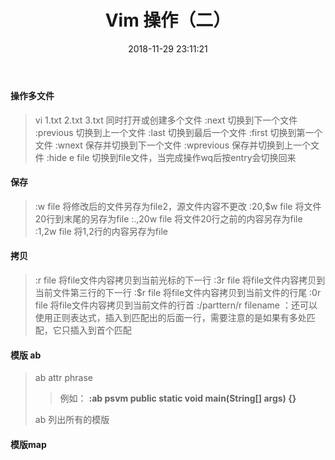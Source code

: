 ﻿---
title: Vim 操作（二）
categories: Vim
tags: vim
date: 2018-11-29 23:11:21
---

#### 操作多文件
> vi 1.txt  2.txt  3.txt 同时打开或创建多个文件
> :next 切换到下一个文件
> :previous 切换到上一个文件
> :last 切换到最后一个文件
> :first 切换到第一个文件
> :wnext 保存并切换到下一个文件
> :wprevious 保存并切换到上一个文件
> :hide e file 切换到file文件，当完成操作wq后按entry会切换回来

<!-- more -->

#### 保存
> :w file 将修改后的文件另存为file2，源文件内容不更改
> :20,$w file 将文件20行到末尾的另存为file
> :.,20w file 将文件20行之前的内容另存为file
> :1,2w file 将1,2行的内容另存为file

#### 拷贝
> :r file 将file文件内容拷贝到当前光标的下一行
> :3r file 将file文件内容拷贝到当前文件第三行的下一行
> :$r file 将file文件内容拷贝到当前文件的行尾
> :0r file 将file文件内容拷贝到当前文件的行首
> :/parttern/r filename ：还可以使用正则表达式，插入到匹配出的后面一行，需要注意的是如果有多处匹配，它只插入到首个匹配


#### 模版 ab
> ab  attr  phrase 
>> 例如： **:ab psvm public static void main(String[] args) {}** 
>
> ab 列出所有的模版

#### 模版map

